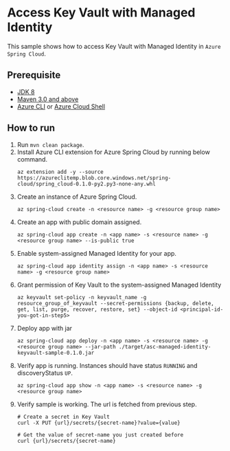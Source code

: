 # Access Key Vault with Managed Identity

This sample shows how to access Key Vault with Managed Identity in `Azure Spring Cloud`.

## Prerequisite

* [JDK 8](https://docs.microsoft.com/en-us/azure/java/jdk/java-jdk-install)
* [Maven 3.0 and above](http://maven.apache.org/install.html)
* [Azure CLI](https://docs.microsoft.com/en-us/cli/azure/install-azure-cli?view=azure-cli-latest) or [Azure Cloud Shell](https://docs.microsoft.com/en-us/azure/cloud-shell/overview)

## How to run 

1. Run `mvn clean package`.
2. Install Azure CLI extension for Azure Spring Cloud by running below command.
    ```
    az extension add -y --source https://azureclitemp.blob.core.windows.net/spring-cloud/spring_cloud-0.1.0-py2.py3-none-any.whl
    ```
3. Create an instance of Azure Spring Cloud.
    ```
    az spring-cloud create -n <resource name> -g <resource group name>
    ```
4. Create an app with public domain assigned.
    ```
    az spring-cloud app create -n <app name> -s <resource name> -g <resource group name> --is-public true 
    ```
5. Enable system-assigned Managed Identity for your app.
   ```
   az spring-cloud app identity assign -n <app name> -s <resource name> -g <resource group name>
   ```
6. Grant permission of Key Vault to the system-assigned Managed Identity
    ```
    az keyvault set-policy -n keyvault_name -g resource_group_of_keyvault --secret-permissions {backup, delete, get, list, purge, recover, restore, set} --object-id <principal-id-you-got-in-step5>
    ```
7. Deploy app with jar
    ```
    az spring-cloud app deploy -n <app name> -s <resource name> -g <resource group name> --jar-path ./target/asc-managed-identity-keyvault-sample-0.1.0.jar
    ```
8.  Verify app is running. Instances should have status `RUNNING` and discoveryStatus `UP`. 
    ```
    az spring-cloud app show -n <app name> -s <resource name> -g <resource group name>
    ```
9. Verify sample is working. The url is fetched from previous step.
    ```
    # Create a secret in Key Vault
    curl -X PUT {url}/secrets/{secret-name}?value={value}

    # Get the value of secret-name you just created before
    curl {url}/secrets/{secret-name}
    ```
